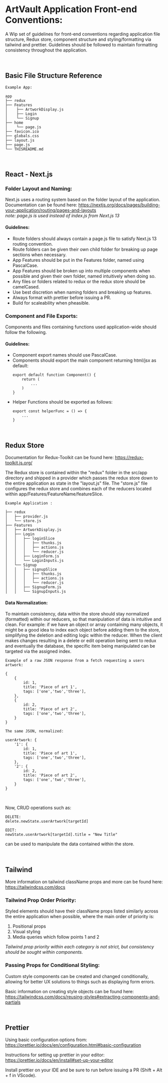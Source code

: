 # ArtVault Application Front-end Conventions:

A Wip set of guidelines for front-end conventions regarding application file structure, Redux store, component structure and styling/formatting via tailwind and prettier. Guidelines should be followed to maintain formatting consistency throughout the application.

<br>

## Basic File Structure Reference

```
Example App:

app
├── redux
├── Features
│    ├── ArtworkDisplay.js
│    ├── Login
│    └── Signup
├── home
│    └── page.js
├── favicon.ico
├── globals.css
├── layout.js
├── page.js
└── THISREADME.md
```

<br>

## React - Next.js

### Folder Layout and Naming:

Next.js uses a routing system based on the folder layout of the application. Documentation can be found here: https://nextjs.org/docs/pages/building-your-application/routing/pages-and-layouts
<br>_note: page.js is used instead of index.js from Next.js 13_

#### Guidelines:

-   Route folders should always contain a page.js file to satisfy Next.js 13 routing convention.
-   Route folders can be given their own child folder for breaking up page sections when necessary.
-   App Features should be put in the Features folder, named using PascalCase.
-   App Features should be broken up into multiple components when possible and given their own folder, named intuitively when doing so.
-   Any files or folders related to redux or the redux store should be camelCased.
-   Use best discretion when naming folders and breaking up features.
-   Always format with prettier before issuing a PR.
-   Build for scaleability when pheasible.

### Component and File Exports:

Components and files containing functions used application-wide should follow the following.

#### Guidelines:
-   Component export names should use PascalCase.
-   Components should export the main component returning html/jsx as default:
    ```
    export default function Component() {
        return (
            ...
        )
    }
    ```
-   Helper Functions should be exported as follows:
    ```
    export const helperFunc = () => {
        ...
    }
    ```


<br>

## Redux Store

Documentation for Redux-Toolkit can be found here: https://redux-toolkit.js.org/

The Redux store is contained within the "redux" folder in the src/app directory and shipped in a provider which passes the redux store down to the entire application as state in the "layout.js" file. The "store.js" file configures the redux store and combines each of the reducers located within app/Features/FeatureName/featureSlice. 

```
Example Application :

├── redux
│   ├── provider.js
│   └── store.js
├── Features
│   ├── ArtworkDisplay.js
│   ├── Login
│   │   ├── loginSlice
│   │   │   ├── thunks.js
│   │   │   ├── actions.js
│   │   │   └── reducer.js
│   │   ├── LoginForm.js
│   │   └── LoginInputs.js
│   └── Signup
│   │   ├── signupSlice
│   │   │   ├── thunks.js
│   │   │   ├── actions.js
│   │   │   └── reducer.js
│   │   ├── SignupForm.js
│   │   └── SignupInputs.js
```

<!-- TODO Adjust normalization convention and objects when real endpoint data is being received -->

#### Data Normalization:

To maintain consistency, data within the store should stay normalized (formatted) within our reducers, so that manipulation of data is intuitive and clean. For example: if we have an object or array containing many objects, it might be a good idea to index each object before adding them to the store, simplifying the deletion and editing logic within the reducer. When the client makes changes resulting in a delete or edit operation being sent to redux and eventually the database, the specific item being manipulated can be targeted via the assigned index.

```
Example of a raw JSON response from a fetch requesting a users artwork:

{
    {
        id: 1,
        title: 'Piece of art 1',
        tags: ['one','two','three'],
    },
    {
        id: 2,
        title: 'Piece of art 2',
        tags: ['one','two','three'],
    }
}

```

```
The same JSON, normalized:

userArtwork: {
    '1': {
        id: 1,
        title: 'Piece of art 1',
        tags: ['one','two','three'],
    },
    '2': {
        id: 2,
        title: 'Piece of art 2',
        tags: ['one','two','three'],
    }
}

```

<br>

Now, CRUD operations such as:

```
DELETE:
delete.newState.userArtwork[targetId]
```

```
EDIT:
newState.userArtwork[targetId].title = "New Title"
```

can be used to manipulate the data contained within the store.

<br>

<!-- TODO add more on passing props for styling -->

## Tailwind

More information on tailwind className props and more can be found here: https://tailwindcss.com/docs

### Tailwind Prop Order Priority:

Styled elements should have their className props listed similarly across the entire application when possible, where the main order of priority is:

1. Positional props
2. Visual styling
3. Media queries which follow points 1 and 2

_Tailwind prop priority within each category is not strict, but consistency should be sought within components._

### Passing Props for Conditional Styling:

Custom style components can be created and changed conditionally, allowing for better UX solutions to things such as displaying form errors.

Basic information on creating style objects can be found here: https://tailwindcss.com/docs/reusing-styles#extracting-components-and-partials

<br>

## Prettier

Using basic configuration options from: https://prettier.io/docs/en/configuration.html#basic-configuration

Instructions for setting up prettier in your editor: https://prettier.io/docs/en/install#set-up-your-editor

Install prettier on your IDE and be sure to run before issuing a PR (Shift + Alt + f in VScode).
